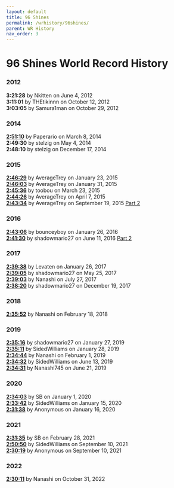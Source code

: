```yaml
---
layout: default
title: 96 Shines
permalink: /wrhistory/96shines/
parent: WR History
nav_order: 3
---
```

# 96 Shines World Record History

### 2012
**3:21:28** by Nkitten on June 4, 2012  
**3:11:01** by THEtikinnn on October 12, 2012  
**3:03:05** by Samura1man on October 29, 2012  

### 2014
**[2:51:10](https://www.twitch.tv/videos/46943159)** by Paperario on March 8, 2014  
**2:49:30** by stelzig on May 4, 2014  
**2:48:10** by stelzig on December 17, 2014  

### 2015
**[2:46:29](https://twitch.tv/videos/41872326)** by AverageTrey on January 23, 2015  
**[2:46:03](https://twitch.tv/videos/41727326)** by AverageTrey on January 31, 2015  
**[2:45:36](https://nicovideo.jp/user/10045073/mylist/49351296)** by toobou on March 23, 2015  
**[2:44:26](https://twitch.tv/videos/40719436)** by AverageTrey on April 7, 2015  
**[2:43:34](https://twitch.tv/videos/16837446)** by AverageTrey on September 19, 2015 [Part 2](https://www.twitch.tv/videos/16837648)  

### 2016
**[2:43:06](https://twitch.tv/videos/37872365)** by bounceyboy on January 26, 2016  
**[2:41:30](https://youtu.be/aAdwxiitVcE)** by shadowmario27 on June 11, 2016 [Part 2](https://youtu.be/JlwjVIA3_2g)  

### 2017
**[2:39:38](https://youtu.be/JXeuQk41uf4)** by Levaten on January 26, 2017  
**[2:39:05](https://youtu.be/5h-oMvd81wM)** by shadowmario27 on May 25, 2017  
**[2:39:03](https://youtu.be/LSHBFDUZQVs)** by Nanashi on July 27, 2017  
**[2:38:20](https://twitch.tv/videos/210806097)** by shadowmario27 on December 19, 2017  

### 2018
**[2:35:52](https://youtu.be/nZ4w7eUCwiY)** by Nanashi on February 18, 2018  

### 2019
**[2:35:16](https://youtu.be/z28-GCimycE)** by shadowmario27 on January 27, 2019  
**[2:35:11](https://twitch.tv/videos/371633035)** by SidedWilliams on January 28, 2019  
**[2:34:44](https://youtube.com/watch?v=YDWZ_kxEB5w)** by Nanashi on February 1, 2019  
**[2:34:32](https://twitch.tv/videos/438668856)** by SidedWilliams on June 13, 2019  
**[2:34:31](https://youtu.be/i-t-OzdEY-Y)** by Nanashi745 on June 21, 2019  

### 2020
**[2:34:03](https://youtu.be/itHNYKg23rA)** by SB on January 1, 2020  
**[2:33:42](https://twitch.tv/videos/536462871)** by SidedWilliams on January 15, 2020  
**[2:31:38](https://youtu.be/4PVZjFsAvYw)** by Anonymous on January 16, 2020  

### 2021
**[2:31:35](https://youtu.be/6PHIA7DiiGE)** by SB on February 28, 2021  
**[2:50:50](https://www.twitch.tv/videos/1144553232)** by SidedWilliams on September 10, 2021  
**[2:30:19](https://youtu.be/33wuZFRHiWY)** by Anonymous on September 10, 2021  

### 2022
**[2:30:11](https://twitch.tv/videos/1638757106)** by Nanashi on October 31, 2022  
